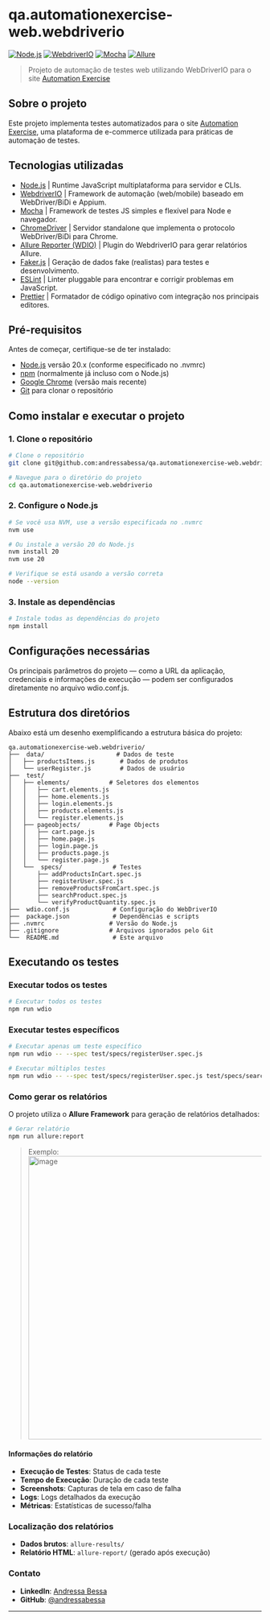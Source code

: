 # qa.automationexercise-web.webdriverio


[![Node.js](https://img.shields.io/badge/Node.js-20.x-green.svg)](https://nodejs.org/)
[![WebdriverIO](https://img.shields.io/badge/WebdriverIO-9.x-blue.svg)](https://webdriver.io/)
[![Mocha](https://img.shields.io/badge/Mocha-Test%20Framework-yellow.svg)](https://mochajs.org/)
[![Allure](https://img.shields.io/badge/Allure-Reporting-orange.svg)](https://docs.qameta.io/allure/)

> Projeto de automação de testes web utilizando WebDriverIO para o site [Automation Exercise](https://automationexercise.com/)

## Sobre o projeto

Este projeto implementa testes automatizados para o site [Automation Exercise](https://automationexercise.com/), uma plataforma de e-commerce utilizada para práticas de automação de testes. 


## Tecnologias utilizadas

- [Node.js](https://nodejs.org) | Runtime JavaScript multiplataforma para servidor e CLIs.
- [WebdriverIO](https://webdriver.io) | Framework de automação (web/mobile) baseado em WebDriver/BiDi e Appium.
- [Mocha](https://mochajs.org) | Framework de testes JS simples e flexível para Node e navegador.
- [ChromeDriver](https://developer.chrome.com/docs/chromedriver) | Servidor standalone que implementa o protocolo WebDriver/BiDi para Chrome.
- [Allure Reporter (WDIO)](https://webdriver.io/docs/allure-reporter/) | Plugin do WebdriverIO para gerar relatórios Allure.
- [Faker.js](https://fakerjs.dev) | Geração de dados fake (realistas) para testes e desenvolvimento.
- [ESLint](https://eslint.org) | Linter pluggable para encontrar e corrigir problemas em JavaScript.
- [Prettier](https://prettier.io) | Formatador de código opinativo com integração nos principais editores.


## Pré-requisitos

Antes de começar, certifique-se de ter instalado:

- [Node.js](https://nodejs.org/) versão 20.x (conforme especificado no .nvmrc)
- [npm](https://www.npmjs.com/) (normalmente já incluso com o Node.js)
- [Google Chrome](https://www.google.com/chrome/) (versão mais recente)
- [Git](https://git-scm.com/) para clonar o repositório

  
## Como instalar e executar o projeto 

### 1. Clone o repositório

```bash
# Clone o repositório
git clone git@github.com:andressabessa/qa.automationexercise-web.webdriverio.git

# Navegue para o diretório do projeto
cd qa.automationexercise-web.webdriverio
```

### 2. Configure o Node.js

```bash
# Se você usa NVM, use a versão especificada no .nvmrc
nvm use

# Ou instale a versão 20 do Node.js
nvm install 20
nvm use 20

# Verifique se está usando a versão correta
node --version
```

### 3. Instale as dependências

```bash
# Instale todas as dependências do projeto
npm install
```

## Configurações necessárias

Os principais parâmetros do projeto — como a URL da aplicação, credenciais e informações de execução — podem ser configurados diretamente no arquivo wdio.conf.js.

## Estrutura dos diretórios

Abaixo está um desenho exemplificando a estrutura básica do projeto:

```
qa.automationexercise-web.webdriverio/
├──  data/                    # Dados de teste
│   ├── productsItems.js       # Dados de produtos
│   └── userRegister.js        # Dados de usuário
├──  test/
│   ├── elements/           # Seletores dos elementos
│   │   ├── cart.elements.js
│   │   ├── home.elements.js
│   │   ├── login.elements.js
│   │   ├── products.elements.js
│   │   └── register.elements.js
│   ├── pageobjects/        # Page Objects
│   │   ├── cart.page.js
│   │   ├── home.page.js
│   │   ├── login.page.js
│   │   ├── products.page.js
│   │   └── register.page.js
│   └──  specs/              # Testes
│       ├── addProductsInCart.spec.js
│       ├── registerUser.spec.js
│       ├── removeProductsFromCart.spec.js
│       ├── searchProduct.spec.js
│       └── verifyProductQuantity.spec.js
├──  wdio.conf.js            # Configuração do WebDriverIO
├──  package.json            # Dependências e scripts
├── .nvmrc                  # Versão do Node.js
├── .gitignore              # Arquivos ignorados pelo Git
└──  README.md               # Este arquivo
```

## Executando os testes

### Executar todos os testes

```bash
# Executar todos os testes
npm run wdio
```

### Executar testes específicos

```bash
# Executar apenas um teste específico
npm run wdio -- --spec test/specs/registerUser.spec.js

# Executar múltiplos testes
npm run wdio -- --spec test/specs/registerUser.spec.js test/specs/searchProduct.spec.js
```


### Como gerar os relatórios

O projeto utiliza o **Allure Framework** para geração de relatórios detalhados:

```bash
# Gerar relatório
npm run allure:report
```

> Exemplo: <img width="1042" height="563" alt="image" src="https://github.com/user-attachments/assets/d0a609b7-d52a-4b39-87cb-273aea0b6f68" />

#### Informações do relatório

- **Execução de Testes**: Status de cada teste
- **Tempo de Execução**: Duração de cada teste
- **Screenshots**: Capturas de tela em caso de falha
- **Logs**: Logs detalhados da execução
- **Métricas**: Estatísticas de sucesso/falha

### Localização dos relatórios

- **Dados brutos**: `allure-results/`
- **Relatório HTML**: `allure-report/` (gerado após execução)


### Contato

- **LinkedIn**: [Andressa Bessa](https://www.linkedin.com/in/andressabessaa/)
- **GitHub**: [@andressabessa](https://github.com/andressabessa)


---

